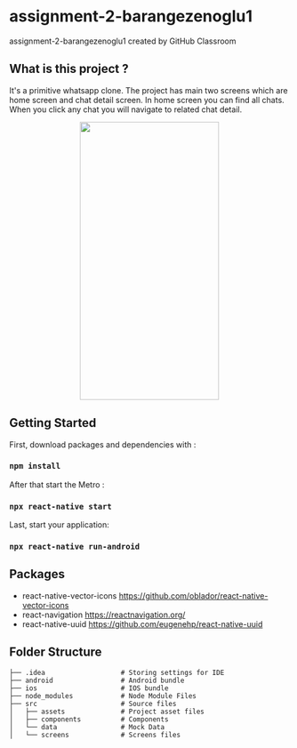 # assignment-2-barangezenoglu1
assignment-2-barangezenoglu1 created by GitHub Classroom

## What is this project ?
It's a primitive whatsapp clone. The project has main two screens which are home screen and chat detail screen. In home screen you can find all chats. When you click any
chat you will navigate to related chat detail.

<p align="center">
<img src="https://github.com/patika-218-akbank-reactnative-bootcamp/assignment-2-barangezenoglu1/blob/main/src/assets/whatsapp.gif" width="250" height="500">
  </p>
  
## Getting Started
First, download packages and dependencies with :

### `npm install`

After that start the Metro :

### `npx react-native start`

Last, start your application:

### `npx react-native run-android`

## Packages

- react-native-vector-icons https://github.com/oblador/react-native-vector-icons
- react-navigation          https://reactnavigation.org/
- react-native-uuid         https://github.com/eugenehp/react-native-uuid

## Folder Structure
    ├── .idea                   # Storing settings for IDE
    ├── android                 # Android bundle
    ├── ios                     # IOS bundle
    ├── node_modules            # Node Module Files
    ├── src                     # Source files 
    │   ├── assets              # Project asset files
    │   ├── components          # Components
    │   └── data                # Mock Data
    │   └── screens             # Screens files
